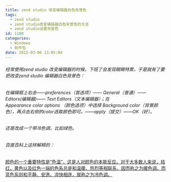 ```yaml
---
title: zend studio 改变编辑器白色背景色
tags:
  - zend studio
  - zend studio改变编辑器白色背景色的方法
  - zend studio设置背景色
id: 1100
categories:
  - Windows
  - 软件包
date: 2012-03-06 13:05:04
---
```


###### 经常使用zend studio 改变编辑器的时候，下班了会发现眼睛特累，于是就有了要把改变zend studio 编辑器白色背景色：

###### 在编辑框上右击——preferences（首选项）—— General（普通）——Editors(编辑器)—— Text Editors（文本编辑器）；在Appearance color options （颜色选项）中选择 Background color（背景颜色），再点击右侧的color选取颜色即可。——apply（提交）——OK（好）。

###### 还是改成一个带冷色调，比如绿色。

###### 百度百科上这样解释的：

<span style="text-decoration: underline;">颜色的一个重要特性是“[色温](http://baike.baidu.com/view/1086.htm)”，这是人对颜色的本能反应。对于大多数人来说，桔红、黄色以及红色一端的色系总是和温暖、热烈等相联系，因而称之为暖色调。而蓝色系则和平静、安逸、凉快相连，就称之为冷色调。</span>